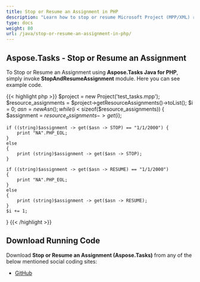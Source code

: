 ```yaml
---
title: Stop or Resume an Assignment in PHP
description: "Learn how to stop or resume Microsoft Project (MPP/XML) resource assignments using Aspose.Tasks Java for PHP."
type: docs
weight: 80
url: /java/stop-or-resume-an-assignment-in-php/
---
```


## **Aspose.Tasks - Stop or Resume an Assignment**
To Stop or Resume an Assignment using **Aspose.Tasks Java for PHP**, simply invoke **StopAndResumeAssignment** module. Here you can see example code.

{{< highlight php >}}
$project = new Project('test_tasks.mpp');
$resource_assignments = $project->getResourceAssignments()->toList();
$i = 0;
$asn = new Asn();
while ($i < sizeof($resource_assignments)) {
    $assignment = $resource_assignments -> get($i);

    if ((string)$assignment -> get($asn -> STOP) == "1/1/2000") {
        print "NA".PHP_EOL;
    }
    else
    {
        print (string)$assignment -> get($asn -> STOP);
    }

    if ((string)$assignment -> get($asn -> RESUME) == "1/1/2000")
    {
        print "NA".PHP_EOL;
    }
    else 
    {
        print (string)$assignment -> get($asn -> RESUME);
    }
    $i += 1;
}
{{< /highlight >}}

## **Download Running Code**
Download **Stop or Resume an Assignment (Aspose.Tasks)** from any of the below mentioned social coding sites:

- [GitHub](https://github.com/aspose-tasks/Aspose.Tasks-for-Java/blob/master/Plugins/Aspose_Tasks_Java_for_PHP/src/aspose/tasks/WorkingWithResourceAssignments/StopAndResumeAssignment.php)

